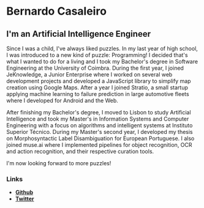 # Bernardo Casaleiro

## I'm an Artificial Intelligence Engineer

Since I was a child, I've always liked puzzles. In my last year of high school, I was introduced to a new kind of puzzle: Programming! I decided that's what I wanted to do for a living and I took my Bachelor's degree in Software Engineering at the University of Coimbra. During the first year, I joined JeKnowledge, a Junior Enterprise where I worked on several web development projects and developed a JavaScript library to simplify map creation using Google Maps. After a year I joined Stratio, a small startup applying machine learning to failure prediction in large automotive fleets where I developed for Android and the Web.

After finishing my Bachelor's degree, I moved to Lisbon to study Artificial Intelligence and took my Master's in Information Systems and Computer Engineering with a focus on algorithms and intelligent systems at Instituto Superior Técnico. During my Master's second year, I developed my thesis on Morphosyntactic Label Disambiguation for European Portuguese. I also joined muse.ai where I implemented pipelines for object recognition, OCR and action recognition, and their respective curation tools.

I'm now looking forward to more puzzles!

### Links
* **[Github](https://github.com/bcasaleiro)**
* **[Twitter](https://twitter.com/bcasaleiro)**
